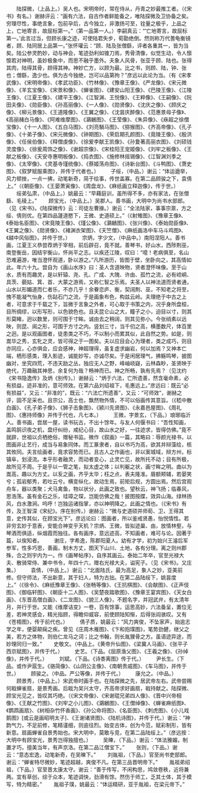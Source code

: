 <!-- { "loadSidebar": true } -->
　　陆探微，（上品上。）吴人也。宋明帝时，常在侍从，丹青之妙最推工者。（《宋书》有名。）谢赫评云：“画有六法，自古作者鲜能备之，唯陆探微及卫协备之矣。穷理尽性，事绝言象，包前孕后，古今独立，非激扬可至，铨量之极乎，上品之上，亡地寄言，故屈标第一。”（第一品第一人。）李嗣真云：“‘亡地寄言，故屈标第一。’此言过当，但顾长康之迹，可使陆君失步，荀勖绝倒。然则称万代蓍龟衡镜者，顾、陆同居上品第一。”张怀瓘云：“顾、陆及张僧繇，评者各重其一，皆为当矣。陆公参灵酌妙，动与神会，笔迹劲利如锥刀焉，秀骨清像，似觉生动，令人懔懔若对神明，虽妙极象中，而思不融乎墨外。夫象人风骨，张亚于顾、陆也。张得其肉，陆得其骨，顾得其神。神妙亡方，以顾为最。比之书，则顾、陆，钟、张也；僧繇，逸少也。俱为古今独绝，岂可以品第拘？”彦远以此论为当。（有《宋孝武像》、《宋明帝像》、《孝武功臣》、《竹林像》、《豫章王像》、《严龙像》、《宋元微像》、《羊玄宝像》、《宋景和像》、《蝉雀图》、《建安山阳王像》、《巴陵王像》、《江陵王像》、《江夏王像》、《建平王像》、《江智渊、王悦像》、《王粹像》、《王嗣像》、《阮田夫像》、《勋臣像》、《孙高丽像》、《一人像》、《勋贤像》、《沈庆之像》、《顾庆之像》、《柳元景像》、《王道隆像》、《王翼之像》、《沈昙庆醉像》、《范惠景母子像》、《高丽赭白马像》、《阿难维摩图》、《鸂鶒图》、《王莹像》、《朱异像》、《庥超之徐僧宝像》、《十一人图》、《五白马图》、《刘亮騧马图》、《猕猴图》、《齐高帝像》、《孔子像》、《十弟子像》、《宋元微像》、《钟期图》、《荣启期孔颜图》、《竟陵王像》、《殷洪像》、《任侯伯像》、《释僧虔像》、《徐爰李献王凯像》、《孙夐著高丽衣图》、《刘硕钱灵度像》、《徐爰周饰之像》、《谢超宗像》、《宋桂阳王宠姬像》、《刘牢之板像》、《王献之板像》、《天安寺惠明板像》、《捣衣图》、《施修林摇锡像》、《江智渊刘季之像》、《太宰像》、《灵基寺瑾统像》、《蔡姬荡舟图》、《诗新台图》、《斗鸭图》、《萧史图》、《叙梦赋服乘图》，并传于代者也。）
　　子绥，（中品。）谢云：“体运遒举，风力顿挫，一点一拂，动笔新奇，简于绘事，传世盖寡。在第二品顾骏之下，袁倩上。”（《朝臣像》、《王晏萧寅像》、《周盘龙》、《麻纸画立释迦像》，传于世。）
　　绥弟弘肃，（中品上。）姚最云：“早藉庭训，虽所得不多，亦有家法，在张僧繇、毛稜上。”
　　顾宝光，（中品上。）吴郡人。善书画，大明中为尚书水部郎。（见《宋书》。《陆探微传》云：司徒左曹掾。）谢云：“全法陆家，事事宗禀，方之绥、倩则优。在第四品蘧道愍下，王微、史道硕上。”（《射雉图》、《豫章王像》、《泰始名臣图》、《宋竟陵王像》、《瑾公像》、《鸂鶒图》、《张兴像》、《泰始勋臣像》、《王翼之像》、《勋贤像》、《褚渊衣架图》、《天竺僧》、《麻纸画洛中车马斗鸡图》、《越中风俗图》，并传于世。）
　　宗炳，字少文，（中品中。）南阳涅阳人。善书画，江夏王义恭尝荐炳于宰相，前后辟召，竟不就。善琴书，好山水，西陟荆巫，南登衡岳，因结宇衡山，怀尚平之志。以疾还江陵，叹曰：“噫！老病俱至，名山恐难遍游，唯当澄怀观道，卧以游之。”凡所游历，皆图于壁，坐卧向之，其高情如此。年六十九。尝自为《画山水序》曰：圣人含道映物，贤者澄怀味像。至于山水，质有而趣灵，是以轩辕、尧、孔、广成、大隗、许由、孤竹之流，必有崆峒、具茨、藐姑、箕、首、大蒙之游焉，又称仁智之乐焉。夫圣人以神法道而贤者通，山水以形媚道而仁者乐，不亦几乎！余眷恋庐、衡，契阔荆、巫，不知老之将至，愧不能凝气怡身，伤跕石门之流，于是画象布色，构兹云岭。夫理绝于中古之上者，可意求于千载之下，旨微于言象之外者，可心取于书策之内，况乎身所盘桓，目所绸缪，以形写形，以色貌色也。且夫昆仑山之大，瞳子之小，迫目以寸，则其形莫睹，迥以数里，则可围于寸眸。诚由去之稍阔，则其见弥小。今张绡素以远映，则昆、阆之形，可围于方寸之内。竖划三寸，当千仞之高，横墨数尺，体百里之迥。是以观画图者，徒患类之不巧，不以制小而累其似，此自然之势。如是，则嵩华之秀，玄牝之灵，皆可得之于一图矣。夫以应目会心为理者，类之成巧，则目亦同应，心亦俱会，应会感神，神超理得，虽复虚求幽岩，何以加焉？又神本亡端，栖形感类，理入影迹，诚能妙写，亦诚尽矣。于是闲居理气，拂觞鸣琴，披图幽对，坐究四荒，不违天励之丛，独应无人之野，峰岫峣嶷，云林森眇，圣贤映于绝代，万趣融其神思，余复何为哉？畅神而已。神之所畅，孰有先焉？（见沈约《宋书隐逸传》及炳《别传》。）谢赫云：“炳于六法，亡所遗善，然含毫命素，必有损益，迹非准的，意可师效。在第六品刘绍祖下，毛惠远上。”彦远曰：既云“必有损益”，又云：“非准的”，既云：“六法亡所遗善”，又云：“可师效”，谢赫之评，固不足采也。且宗公，高士也，飘然物外情，不可以俗画传其意旨。（《嵇中散白画》、《孔子弟子像》、《狮子击象图》、《颍川先贤图》、《永嘉邑屋图》、《周礼图》、《惠持师像》并传于代也，凡七本。）
　　王微，字景玄，（下品。）琅琊临沂人。善书画，尝居一屋，读书玩古，不出十馀年。与友人何偃书曰：“吾性知画，盖鸣鹄识夜之机，盘纡纠纷，咸纪心目，故山水之好，一往迹求，皆得仿佛。”竟不就辟，世祖以贞栖绝俗，赠秘书监。微作《叙画》一篇，其略曰：辱颜光禄书，以图画非止艺行，成当与易象同体。而工篆隶者，自以书巧为高，欲其并辩藻绘，核其攸同。夫言绘画者，竟求容势而已。且古人之作画也，非以案城域，辩方州，标镇阜，划浸流。本乎形者融灵，而动者变心，止灵亡见，故所托不动；目有所极，故所见不周。于是乎以一管之笔，拟太虚之体；以判躯之状，画寸眸之明。曲以为嵩高，趣以为方丈。以叐之画，齐乎太华；枉之点，表夫隆准。眉额颊辅，若晏笑兮；孤岩郁秀，若吐云兮。横变纵化，故动生焉，前矩后规，方圆出焉。然后宫观舟车，器以类聚；犬马禽鱼，物以状分，此画之致也。望秋云，神飞扬；临春风，思浩荡。虽有金石之乐，珪璋之琛，岂能仿佛之哉！披图按牒，效异山海。绿林扬风，白水激涧。呜呼！岂独运诸指掌，亦以神明降之。此画之情也。（《宋书》有传，及王智深《宋纪》。序在别传。）谢赫云：“微与史道硕并师荀、卫，王得其意，史传其似，在顾宝光下”。彦远论曰：图画者，所以鉴戒贤愚，怡悦情性。若非穷玄妙于意表，安能合神变乎天机？宗炳、王微，皆拟迹巢、由，放情林壑，与琴酒而俱适，纵烟霞而独往。各有画序，意远迹高，不知画者，难可与论。因著于篇，以俟知者。
　　谢庄，字希逸，陈郡阳夏人。幼有才学，初为始兴王濬后军参军，性多巧思，善画，制木方丈，图天下山川、土地，各有分理。离之则州郡殊，合之则宇内为一。作《画琴帖序》，自序其画云。泰始二年卒，官至光禄大夫、散骑常侍、兼中书令，年四十六，赠右光禄大夫，谥宪子。（见《宋书》。又庄集。）
　　袁倩，（中品上。）谢云：“北面陆氏，最为高足，象人之妙，亚美前修。但守师法，不出新意，其于妇人，特为古拙。在第二品陆绥下，姚昙度上。”（《徐令》、《麻纸豫章王像》、《张畅等像》、《王抗棋图》、《会献图》、《正声伎图》、《御临轩图》、《朝臣十二人图》、《吴楚夜踏歌图》、《豫章王宴宾图》、《天女白画》、《东晋高僧白画》、《二龙图》、《貌三人像》，不题名字，并冠武弁，有太清年月，并行于世。又能《维摩诘变》一卷，百有馀事，运思高妙，六法备呈，置位无差，若神灵感会，精光指顾，得瞻仰威容，前使顾陆知惭，后得张阎骇叹。又有《苍梧图》，传于前代也。）
　　倩子质，姚最云：“风力爽俊，不坠家声，始逾志学之年，便婴颠痫之疾。曾见《庄周木雁图》、《卞和抱璞图》，笔势劲健，继父之美，若方之体物，则伯仁龙马之词；比之书翰，则长胤狸骨之方。虽语迹异途，而妙理同归一致。”
　　史敬文。（中品上。《黄帝升仙图》、《梁冀人马画》、《张平子西京赋图》，并传于代。）
　　史艺。（下品。《屈原渔父图》、《王羲之像》、《孙绰像》，并传于代。）
　　刘斌。（下品。《诗黍离图》传于代。）
　　尹长生。（下品。或作尹扈生。《骆简像》、《山阴公主像》、《南朝贵戚图》、《车马图》，并传于世。）
　　顾骏之。（中品。严公等像，并传于代。）
　　康允之。（中品。）
　　顾景秀，（中品上。）宋武帝时画手也。在陆探微之先，居武帝左右。武帝尝赐何戢蝉雀扇，是景秀画。后戢为吴兴太守，齐高帝求好画扇，戢持献之。陆探微、顾宝光见之，皆叹其巧绝。（《宋文帝像》、《宋谢琨兄弟四人像》、《晋中兴帝相像》、《王献之竹图》、《刘牢之小儿图》、《鸂鶒图》、《王僧绰像》、《蝉雀麻纸图》、《鹦鹉画扇》、《树相杂竹怀香画》、《孙公命将图》、《名臣图》、《刺虎图》、《小儿戏鹅图》[或云是画昭明太子]、《王谢诸贤图》、《陆机诗图》，并传于代。）谢云：“神韵气力，不足前修，笔精谨细，则逾往烈。始变古体，创为今范，赋彩制形，皆有新意。扇画蝉雀自景秀始也。宋大明中，莫敢与竞，在第二品陆绥上。”（彦远按：大明中有顾宝光，景秀岂得独擅也。）
　　吴暕，（下品。）谢云：“体法雅媚，制置才巧，擅美当年，有声京洛。在第二品江僧宝下。”
　　张则，（下品。）谢云：“意态宏逸，动笔新奇，在吴暕下。”
　　刘胤祖，（下品。）官至尚书吏部郎。谢云：“蝉雀特尽微妙，笔迹超越，爽俊不凡。在第三品晋明帝下。”
　　胤祖弟绍祖，（下品。）官至晋太康太守。谢云：“善于传写，不闲构思，鸠敛卷秩，近将兼两。宜有草创，综于众本，笔迹调快，劲滑有馀。然伤于师工，乏其士体，其于模写，特为精密。”
　　胤祖子璞，姚最云：“体运精研，亚于胤祖，在梁元帝下。”
